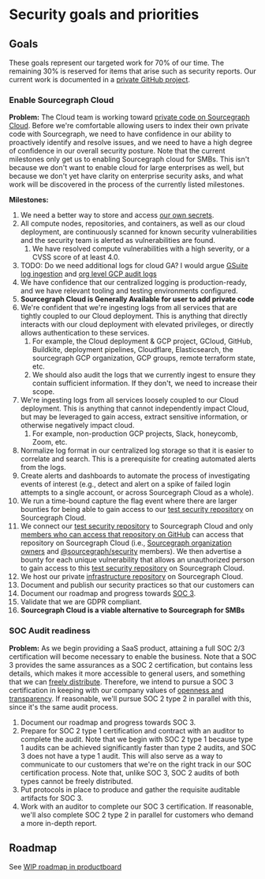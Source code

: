 # Security goals and priorities

## Goals

These goals represent our targeted work for 70% of our time. The remaining 30% is reserved for items that arise such as security reports. Our current work is documented in a [private GitHub project](https://github.com/orgs/sourcegraph/projects/130).



### Enable Sourcegraph Cloud

**Problem:** The Cloud team is working toward [private code on Sourcegraph Cloud](../cloud/index.md#private-code-on-sourcegraph-cloud). Before we're comfortable allowing users to index their own private code with Sourcegraph, we need to have confidence in our ability to proactively identify and resolve issues, and we need to have a high degree of confidence in our overall security posture. Note that the current milestones only get us to enabling Sourcegraph cloud for SMBs. This isn't because we don't want to enable cloud for large enterprises as well, but because we don't yet have clarity on enterprise security asks, and what work will be discovered in the process of the currently listed milestones.



**Milestones:** 

1. We need a better way to store and access [our own secrets](https://docs.google.com/document/d/1HzO7szEm-h4fqlQOnVbcJdpDmfQiM7Rb-Tz4CMEYl-Q).
2. All compute nodes, repositories, and containers, as well as our cloud deployment, are continuously scanned for known security vulnerabilities and the security team is alerted as vulnerabilities are found. 
   1. We have resolved compute vulnerabilities with a high severity, or a CVSS score of at least 4.0.
3. TODO: Do we need additional logs for cloud GA? I would argue [GSuite log ingestion](https://github.com/sourcegraph/sourcegraph/issues/17235) and [org level GCP audit logs](https://github.com/sourcegraph/sourcegraph/issues/17335)
4. We have confidence that our centralized logging is production-ready, and we have relevant tooling and testing environments configured.
5. **Sourcegraph Cloud is Generally Available for user to add private code**
6. We're confident that we're ingesting logs from all services that are tightly coupled to our Cloud deployment. This is anything that directly interacts with our cloud deployment with elevated privileges, or directly allows authentication to these services.
   1. For example, the Cloud deployment & GCP project, GCloud, GitHub, Buildkite, deployment pipelines, Cloudflare, Elasticsearch, the sourcegraph GCP organization, GCP groups, remote terraform state, etc.
   2. We should also audit the logs that we currently ingest to ensure they contain sufficient information. If they don't, we need to increase their scope.
7. We're ingesting logs from all services loosely coupled to our Cloud deployment. This is anything that cannot independently impact Cloud, but may be leveraged to gain access, extract sensitive information, or otherwise negatively impact cloud.
   1. For example, non-production GCP projects, Slack, honeycomb, Zoom, etc.
8. Normalize log format in our centralized log storage so that it is easier to correlate and search. This is a prerequisite for creating automated alerts from the logs.
9. Create alerts and dashboards to automate the process of investigating events of interest (e.g., detect and alert on a spike of failed login attempts to a single account, or across Sourcegraph Cloud as a whole).
10. We run a time-bound capture the flag event where there are larger bounties for being able to gain access to our [test security repository](https://github.com/sourcegraph/security-test/blob/main/README.md) on Sourcegraph Cloud.
11. We connect our [test security repository](https://github.com/sourcegraph/security-test/blob/main/README.md) to Sourcegraph Cloud and only [members who can access that repository on GitHub](https://github.com/sourcegraph/security-test/settings/access) can access that repository on Sourcegraph Cloud (i.e., [Sourcegraph organization owners](https://github.com/orgs/sourcegraph/people?query=role%3Aowner) and [@sourcegraph/security](https://github.com/orgs/sourcegraph/teams/security) members). We then advertise a bounty for each unique vulnerability that allows an unauthorized person to gain access to this [test security repository](https://github.com/sourcegraph/security-test/blob/main/README.md) on Sourcegraph Cloud.
12. We host our private [infrastructure repository](http://github.com/sourcegraph/infrastructure) on Sourcegraph Cloud.
13. Document and publish our security practices so that our customers can 
14. Document our roadmap and progress towards [SOC 3](#soc-audit-readiness).
15. Validate that we are GDPR compliant.
16. **Sourcegraph Cloud is a viable alternative to Sourcegraph for SMBs**



### SOC Audit readiness

**Problem:** As we begin providing a SaaS product, attaining a full SOC 2/3 certification will become necessary to enable the business. Note that a SOC 3 provides the same assurances as a SOC 2 certification, but contains less details, which makes it more accessible to general users, and something that we can [freely distribute](https://www.aicpa.org/interestareas/frc/assuranceadvisoryservices/aicpasoc3report.html). Therefore, we intend to pursue a SOC 3 certification in keeping with our company values of [openness and transparency](../../../company/values.md#open-and-transparent). If reasonable, we'll pursue SOC 2 type 2 in parallel with this, since it's the same audit process.

1. Document our roadmap and progress towards SOC 3.
1. Prepare for SOC 2 type 1 certification and contract with an auditor to complete the audit. Note that we begin with SOC 2 type 1 because type 1 audits can be achieved significantly faster than type 2 audits, and SOC 3 does not have a type 1 audit. This will also serve as a way to communicate to our customers that we're on the right track in our SOC certification process. Note that, unlike SOC 3, SOC 2 audits of both types cannot be freely distributed.
1. Put protocols in place to produce and gather the requisite auditable artifacts for SOC 3.
1. Work with an auditor to complete our SOC 3 certification. If reasonable, we'll also complete SOC 2 type 2 in parallel for customers who demand a more in-depth report.



## Roadmap

See [WIP roadmap in productboard](https://sourcegraph.productboard.com/feature-board/2119755-cloud)
